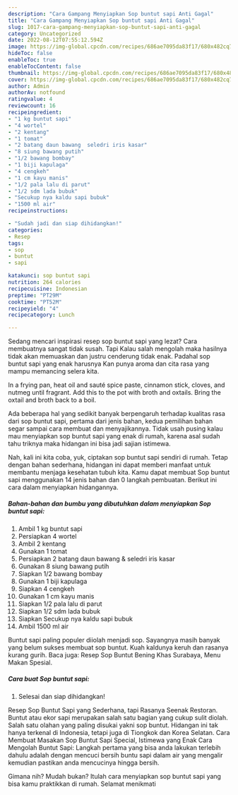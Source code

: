```yaml
---
description: "Cara Gampang Menyiapkan Sop buntut sapi Anti Gagal"
title: "Cara Gampang Menyiapkan Sop buntut sapi Anti Gagal"
slug: 1017-cara-gampang-menyiapkan-sop-buntut-sapi-anti-gagal
category: Uncategorized
date: 2022-08-12T07:55:12.594Z
image: https://img-global.cpcdn.com/recipes/686ae7095da83f17/680x482cq70/sop-buntut-sapi-foto-resep-utama.jpg
hideToc: false
enableToc: true
enableTocContent: false
thumbnail: https://img-global.cpcdn.com/recipes/686ae7095da83f17/680x482cq70/sop-buntut-sapi-foto-resep-utama.jpg
cover: https://img-global.cpcdn.com/recipes/686ae7095da83f17/680x482cq70/sop-buntut-sapi-foto-resep-utama.jpg
author: Admin
authorAv: notfound
ratingvalue: 4
reviewcount: 16
recipeingredient:
- "1 kg buntut sapi"
- "4 wortel"
- "2 kentang"
- "1 tomat"
- "2 batang daun bawang  seledri iris kasar"
- "8 siung bawang putih"
- "1/2 bawang bombay"
- "1 biji kapulaga"
- "4 cengkeh"
- "1 cm kayu manis"
- "1/2 pala lalu di parut"
- "1/2 sdm lada bubuk"
- "Secukup nya kaldu sapi bubuk"
- "1500 ml air"
recipeinstructions:

- "Sudah jadi dan siap dihidangkan!"
categories:
- Resep
tags:
- sop
- buntut
- sapi

katakunci: sop buntut sapi 
nutrition: 264 calories
recipecuisine: Indonesian
preptime: "PT29M"
cooktime: "PT52M"
recipeyield: "4"
recipecategory: Lunch

---
```



Sedang mencari inspirasi resep sop buntut sapi yang lezat? Cara membuatnya sangat tidak susah. Tapi Kalau salah mengolah maka hasilnya tidak akan memuaskan dan justru cenderung tidak enak. Padahal sop buntut sapi yang enak harusnya Kan punya aroma dan cita rasa yang mampu memancing selera kita.


In a frying pan, heat oil and sauté spice paste, cinnamon stick, cloves, and nutmeg until fragrant. Add this to the pot with broth and oxtails. Bring the oxtail and broth back to a boil.

Ada beberapa hal yang sedikit banyak berpengaruh terhadap kualitas rasa dari sop buntut sapi, pertama dari jenis bahan, kedua pemilihan bahan segar sampai cara membuat dan menyajikannya. Tidak usah pusing kalau mau menyiapkan sop buntut sapi yang enak di rumah, karena asal sudah tahu triknya maka hidangan ini bisa jadi sajian istimewa.


Nah, kali ini kita coba, yuk, ciptakan sop buntut sapi sendiri di rumah. Tetap dengan bahan sederhana, hidangan ini dapat memberi manfaat untuk membantu menjaga kesehatan tubuh kita. Kamu dapat membuat Sop buntut sapi menggunakan 14 jenis bahan dan 0 langkah pembuatan. Berikut ini cara dalam menyiapkan hidangannya.

<!--inarticleads1-->

##### Bahan-bahan dan bumbu yang dibutuhkan dalam menyiapkan Sop buntut sapi:

1. Ambil 1 kg buntut sapi
1. Persiapkan 4 wortel
1. Ambil 2 kentang
1. Gunakan 1 tomat
1. Persiapkan 2 batang daun bawang &amp; seledri iris kasar
1. Gunakan 8 siung bawang putih
1. Siapkan 1/2 bawang bombay
1. Gunakan 1 biji kapulaga
1. Siapkan 4 cengkeh
1. Gunakan 1 cm kayu manis
1. Siapkan 1/2 pala lalu di parut
1. Siapkan 1/2 sdm lada bubuk
1. Siapkan Secukup nya kaldu sapi bubuk
1. Ambil 1500 ml air


Buntut sapi paling populer diiolah menjadi sop. Sayangnya masih banyak yang belum sukses membuat sop buntut. Kuah kaldunya keruh dan rasanya kurang gurih. Baca juga: Resep Sop Buntut Bening Khas Surabaya, Menu Makan Spesial. 

<!--inarticleads2-->

##### Cara buat Sop buntut sapi:


1. Selesai dan siap dihidangkan!

Resep Sop Buntut Sapi yang Sederhana, tapi Rasanya Seenak Restoran. Buntut atau ekor sapi merupakan salah satu bagian yang cukup sulit diolah. Salah satu olahan yang paling disukai yakni sop buntut. Hidangan ini tak hanya terkenal di Indonesia, tetapi juga di Tiongkok dan Korea Selatan. Cara Membuat Masakan Sop Buntut Sapi Special, Istimewa yang Enak Cara Mengolah Buntut Sapi: Langkah pertama yang bisa anda lakukan terlebih dahulu adalah dengan mencuci bersih buntu sapi dalam air yang mengalir kemudian pastikan anda mencucinya hingga bersih. 

Gimana nih? Mudah bukan? Itulah cara menyiapkan sop buntut sapi yang bisa kamu praktikkan di rumah. Selamat menikmati
